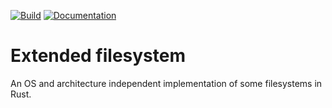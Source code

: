 [![Build][build-badge]][build-link]
[![Documentation][documentation-badge]][documentation-link]

[build-badge]: https://github.com/RatCornu/efs/workflows/Build/badge.svg
[documentation-badge]: https://github.com/RatCornu/efs/workflows/Documentation/badge.svg

[build-link]: https://github.com/RatCornu/efs/actions?query=workflow:"Build"
[documentation-link]: https://github.com/RatCornu/efs/actions?query=workflow:"Documentation"

# Extended filesystem

An OS and architecture independent implementation of some filesystems in Rust.